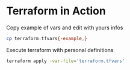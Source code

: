 # Terraform in Action


Copy example of vars and edit with yours infos
```bash
cp terraform.tfvars{-example,}
```

Execute terraform with personal definitions
```bash
terraform apply -var-file='terraform.tfvars'
```
